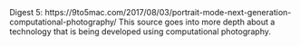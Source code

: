 <!DOCTYPE html>
<html>
  <head>
    <meta charset="utf-8">
    <title></title>
  </head>
  <body>
    Digest 5:
https://9to5mac.com/2017/08/03/portrait-mode-next-generation-computational-photography/
This source goes into more depth about a technology that is being developed using computational photography.


  </body>
</html>
